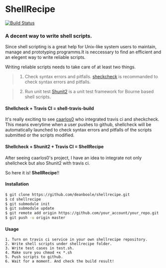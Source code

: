 # ShellRecipe

[![Build Status](https://travis-ci.org/deanboole/shellrecipe.svg?branch=master)](https://travis-ci.org/deanboole/shellrecipe)

### A decent way to write shell scripts.

Since shell scripting is a great help for Unix-like system users to maintain, manage and prototyping programms.It is neccessary to find an efficient and an elegent way to write reliable scripts.

Writing reliable scripts needs to take care of at least two things.


> 1. Check syntax errors and pitfalls.
	[sheckcheck](https://github.com/koalaman/shellcheck) is recommanded to check syntax errors and pitfalls.

> 2. Run unit test
	[Shunit2](https://github.com/zandev/shunit2) is a unit test framework for Bourne based shell scripts.


#### Shellcheck + Travis CI = shell-travis-build

It's really exciting to see [caarlos0](https://github.com/caarlos0/shell-travis-build) who integrated travis ci and sheckcheck. This means everytime when a user pushes to github, shellcheck will be automatically launched to check syntax errors and pitfalls of the scripts submitted or the scripts modified.

#### Shellcheck + Shunit2 + Travis CI = ShellRecipe

After seeing caarlos0's project, I have an idea to integrate not only shellcheck but also Shunit2 with travis ci.

So here it is!  **ShellRecipe**!!

#### Installation

```bash
$ git clone https://github.com/deanboole/shellrecipe.git
$ cd shellrecipe
$ git submodule init
$ git submodule update
$ git remote add origin https://github.com/your_account/your_repo.git
$ git push -u origin master
```

#### Usage

```
1. Turn on travis ci service in your own shellrecipe repository.
2. Write shell scripts under shellrecipe folder.
3. Write test cases in test.sh.
4. Make sure you chmod +x *.sh
5. Push scripts to github.
6. Wait for a moment. And check the build result!
```
